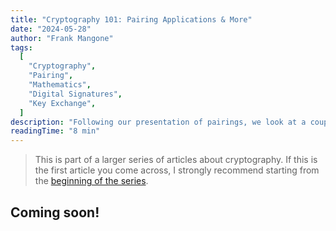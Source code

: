 ```yaml
---
title: "Cryptography 101: Pairing Applications & More"
date: "2024-05-28"
author: "Frank Mangone"
tags:
  [
    "Cryptography",
    "Pairing",
    "Mathematics",
    "Digital Signatures",
    "Key Exchange",
  ]
description: "Following our presentation of pairings, we look at a couple more applications enabled by this new tool"
readingTime: "8 min"
---
```


> This is part of a larger series of articles about cryptography. If this is the first article you come across, I strongly recommend starting from the [beginning of the series](/en/blog/cryptography-101/where-to-start).

## Coming soon!
